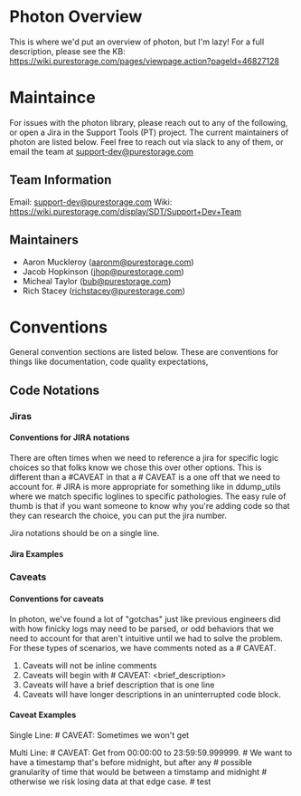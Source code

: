 # __Photon Overview__
This is where we'd put an overview of photon, but I'm lazy!  For a full description, please see the KB:
https://wiki.purestorage.com/pages/viewpage.action?pageId=46827128

# __Maintaince__
For issues with the photon library, please reach out to any of the following, or open a Jira
in the Support Tools (PT) project.  The current maintainers of photon are listed below.  Feel
free to reach out via slack to any of them, or email the team at support-dev@purestorage.com

## __Team Information__
Email:  support-dev@purestorage.com
Wiki:   https://wiki.purestorage.com/display/SDT/Support+Dev+Team

## __Maintainers__
* Aaron Muckleroy (aaronm@purestorage.com)
* Jacob Hopkinson (jhop@purestorage.com)
* Micheal Taylor  (bub@purestorage.com)
* Rich Stacey     (richstacey@purestorage.com)

# __Conventions__
General convention sections are listed below.  These are conventions for things like documentation,
code quality expectations,

## __Code Notations__
### __Jiras__
#### __Conventions for JIRA notations__
There are often times when we need to reference a jira for specific logic choices so that folks know
we chose this over other options.  This is different than a #CAVEAT in that a # CAVEAT is a one off
that we need to account for.  # JIRA is more appropriate for something like in ddump_utils where we
match specific loglines to specific pathologies.  The easy rule of thumb is that if you want someone
to know why you're adding code so that they can research the choice, you can put the jira number.

Jira notations should be on a single line.

#### __Jira Examples__

### __Caveats__
#### __Conventions for caveats__

In photon, we've found a lot of "gotchas" just like previous engineers did with how finicky logs may
need to be parsed, or odd behaviors that we need to account for that aren't intuitive until we had
to solve the problem.  For these types of scenarios, we have comments noted as a # CAVEAT.

1. Caveats will not be inline comments
2. Caveats will begin with # CAVEAT: <brief_description>
3. Caveats will have a brief description that is one line
4. Caveats will have longer descriptions in an uninterrupted code block.

#### __Caveat Examples__

Single Line:
    # CAVEAT: Sometimes we won't get

Multi Line:
    # CAVEAT: Get from <date> 00:00:00 to <date> 23:59:59.999999.
    # We want to have a timestamp that's before midnight, but after any
    # possible granularity of time that would be between a timstamp and midnight
    # otherwise we risk losing data at that edge case.
    # test
